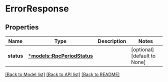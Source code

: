 # ErrorResponse

## Properties
Name | Type | Description | Notes
------------ | ------------- | ------------- | -------------
**status** | [***models::RpcPeriodStatus**](rpc.Status.md) |  | [optional] [default to None]

[[Back to Model list]](../README.md#documentation-for-models) [[Back to API list]](../README.md#documentation-for-api-endpoints) [[Back to README]](../README.md)


